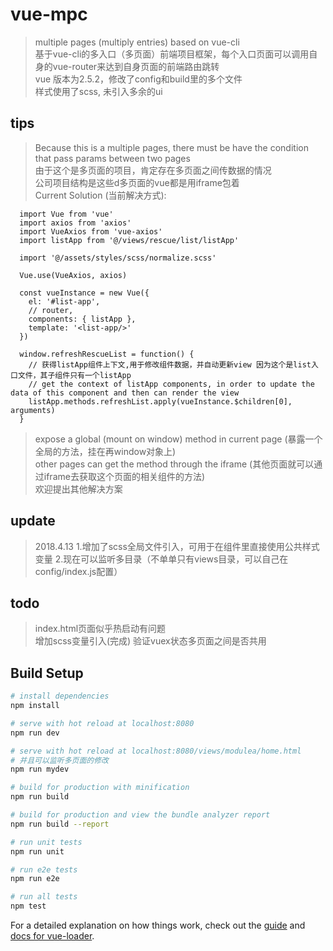 # vue-mpc

> multiple pages (multiply entries) based on vue-cli  
> 基于vue-cli的多入口（多页面）前端项目框架，每个入口页面可以调用自身的vue-router来达到自身页面的前端路由跳转  
> vue 版本为2.5.2，修改了config和build里的多个文件  
> 样式使用了scss, 未引入多余的ui  

## tips
> Because this is a multiple pages, there must be have the condition that pass params between two pages  
> 由于这个是多页面的项目，肯定存在多页面之间传数据的情况  
> 公司项目结构是这些d多页面的vue都是用iframe包着  
> Current Solution (当前解决方式):  

``` 
  import Vue from 'vue'  
  import axios from 'axios'  
  import VueAxios from 'vue-axios'  
  import listApp from '@/views/rescue/list/listApp'  

  import '@/assets/styles/scss/normalize.scss'  

  Vue.use(VueAxios, axios)  

  const vueInstance = new Vue({  
    el: '#list-app',  
    // router,  
    components: { listApp },  
    template: '<list-app/>'  
  })  

  window.refreshRescueList = function() {  
    // 获得listApp组件上下文,用于修改组件数据，并自动更新view 因为这个是list入口文件，其子组件只有一个listApp  
    // get the context of listApp components, in order to update the data of this component and then can render the view  
    listApp.methods.refreshList.apply(vueInstance.$children[0], arguments)  
  }  
``` 
> expose a global (mount on window) method in current page (暴露一个全局的方法，挂在再window对象上)  
> other pages can get the method through the iframe (其他页面就可以通过iframe去获取这个页面的相关组件的方法)  
> 欢迎提出其他解决方案  

## update
> 2018.4.13 1.增加了scss全局文件引入，可用于在组件里直接使用公共样式变量 2.现在可以监听多目录（不单单只有views目录，可以自己在config/index.js配置）

## todo
> index.html页面似乎热启动有问题  
> 增加scss变量引入(完成) 
> 验证vuex状态多页面之间是否共用  


## Build Setup

``` bash
# install dependencies
npm install

# serve with hot reload at localhost:8080
npm run dev

# serve with hot reload at localhost:8080/views/modulea/home.html
# 并且可以监听多页面的修改
npm run mydev

# build for production with minification
npm run build

# build for production and view the bundle analyzer report
npm run build --report

# run unit tests
npm run unit

# run e2e tests
npm run e2e

# run all tests
npm test
```

For a detailed explanation on how things work, check out the [guide](http://vuejs-templates.github.io/webpack/) and [docs for vue-loader](http://vuejs.github.io/vue-loader).
